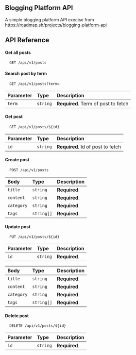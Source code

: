 ## Blogging Platform API

A simple blogging platform API execise from https://roadmap.sh/projects/blogging-platform-api


## API Reference

#### Get all posts

```http
  GET /api/v1/posts
```

#### Search post by term

```http
  GET /api/v1/posts?term=
```

| Parameter | Type     | Description                       |
| :-------- | :------- | :-------------------------------- |
| `term`      | `string` | **Required**. Term of post to fetch |

#### Get post

```http
  GET /api/v1/posts/${id}
```

| Parameter | Type     | Description                       |
| :-------- | :------- | :-------------------------------- |
| `id`      | `string` | **Required**. Id of post to fetch |

#### Create post

```http
  POST /api/v1/posts
```

| Body | Type     | Description                       |
| :-------- | :------- | :-------------------------------- |
| `title`      | `string` | **Required**.|
| `content`      | `string` | **Required**.|
| `category`      | `string` | **Required**.|
| `tags`      | `string[]` | **Required**.|

#### Update post

```http
  PUT /api/v1/posts/${id}
```

| Parameter | Type     | Description                       |
| :-------- | :------- | :-------------------------------- |
| `id`      | `string` | **Required**.|

| Body | Type     | Description                       |
| :-------- | :------- | :-------------------------------- |
| `title`      | `string` | **Required**.|
| `content`      | `string` | **Required**.|
| `category`      | `string` | **Required**.|
| `tags`      | `string[]` | **Required**.|

#### Delete post

```http
  DELETE /api/v1/posts/${id}
```

| Parameter | Type     | Description                       |
| :-------- | :------- | :-------------------------------- |
| `id`      | `string` | **Required**.|